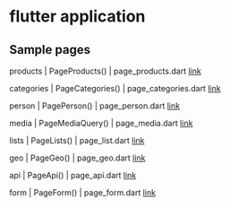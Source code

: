 # flutter application

## Sample pages

products | PageProducts() | page_products.dart  [link](https://github.com/rodmantovani/flutter_app_demo/blob/main/lib/pages/page_products.dart)
  
categories | PageCategories() | page_categories.dart [link](https://github.com/rodmantovani/flutter_app_demo/blob/main/lib/pages/page_categories.dart)
  
person | PagePerson() | page_person.dart [link](https://github.com/rodmantovani/flutter_app_demo/blob/main/lib/pages/page_person.dart)

media | PageMediaQuery() | page_media.dart [link](https://github.com/rodmantovani/flutter_app_demo/blob/main/lib/pages/page_media.dart)
  
lists | PageLists() | page_list.dart [link](https://github.com/rodmantovani/flutter_app_demo/blob/main/lib/pages/page_list.dart)

geo | PageGeo() | page_geo.dart [link](https://github.com/rodmantovani/flutter_app_demo/blob/main/lib/pages/page_geo.dart)
  
api | PageApi() | page_api.dart [link](https://github.com/rodmantovani/flutter_app_demo/blob/main/lib/pages/page_api.dart)
  
form | PageForm() | page_form.dart [link](https://github.com/rodmantovani/flutter_app_demo/blob/main/lib/pages/page_form.dart)
